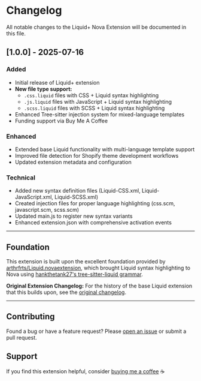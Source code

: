 # Changelog

All notable changes to the Liquid+ Nova Extension will be documented in this file.

## [1.0.0] - 2025-07-16

### Added

- Initial release of Liquid+ extension
- **New file type support:**
  - `.css.liquid` files with CSS + Liquid syntax highlighting
  - `.js.liquid` files with JavaScript + Liquid syntax highlighting
  - `.scss.liquid` files with SCSS + Liquid syntax highlighting
- Enhanced Tree-sitter injection system for mixed-language templates
- Funding support via Buy Me A Coffee

### Enhanced

- Extended base Liquid functionality with multi-language template support
- Improved file detection for Shopify theme development workflows
- Updated extension metadata and configuration

### Technical

- Added new syntax definition files (Liquid-CSS.xml, Liquid-JavaScript.xml, Liquid-SCSS.xml)
- Created injection files for proper language highlighting (css.scm, javascript.scm, scss.scm)
- Updated main.js to register new syntax variants
- Enhanced extension.json with comprehensive activation events

---

## Foundation

This extension is built upon the excellent foundation provided by [arthrfrts/Liquid.novaextension](https://github.com/arthrfrts/Liquid.novaextension), which brought Liquid syntax highlighting to Nova using [hankthetank27's tree-sitter-liquid grammar](https://github.com/hankthetank27/tree-sitter-liquid).

**Original Extension Changelog:** For the history of the base Liquid extension that this builds upon, see the [original changelog](https://github.com/arthrfrts/Liquid.novaextension/blob/main/CHANGELOG.md).

---

## Contributing

Found a bug or have a feature request? Please [open an issue](https://github.com/hello-jeff/Liquid-Plus.novaextension/issues) or submit a pull request.

## Support

If you find this extension helpful, consider [buying me a coffee](https://coff.ee/hellojeff) ☕️
